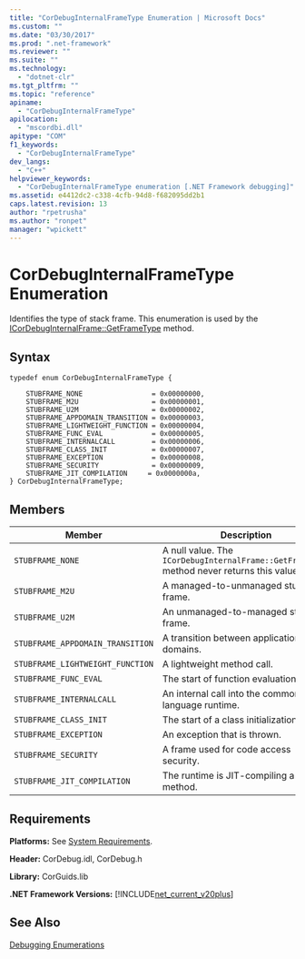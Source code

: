 ```yaml
---
title: "CorDebugInternalFrameType Enumeration | Microsoft Docs"
ms.custom: ""
ms.date: "03/30/2017"
ms.prod: ".net-framework"
ms.reviewer: ""
ms.suite: ""
ms.technology: 
  - "dotnet-clr"
ms.tgt_pltfrm: ""
ms.topic: "reference"
apiname: 
  - "CorDebugInternalFrameType"
apilocation: 
  - "mscordbi.dll"
apitype: "COM"
f1_keywords: 
  - "CorDebugInternalFrameType"
dev_langs: 
  - "C++"
helpviewer_keywords: 
  - "CorDebugInternalFrameType enumeration [.NET Framework debugging]"
ms.assetid: e4412dc2-c338-4cfb-94d8-f682095dd2b1
caps.latest.revision: 13
author: "rpetrusha"
ms.author: "ronpet"
manager: "wpickett"
---
```

# CorDebugInternalFrameType Enumeration
Identifies the type of stack frame. This enumeration is used by the [ICorDebugInternalFrame::GetFrameType](../../../../docs/framework/unmanaged-api/debugging/icordebuginternalframe-getframetype-method.md) method.  
  
## Syntax  
  
```  
typedef enum CorDebugInternalFrameType {  
  
    STUBFRAME_NONE                 = 0x00000000,  
    STUBFRAME_M2U                  = 0x00000001,  
    STUBFRAME_U2M                  = 0x00000002,  
    STUBFRAME_APPDOMAIN_TRANSITION = 0x00000003,  
    STUBFRAME_LIGHTWEIGHT_FUNCTION = 0x00000004,  
    STUBFRAME_FUNC_EVAL            = 0x00000005,  
    STUBFRAME_INTERNALCALL         = 0x00000006,  
    STUBFRAME_CLASS_INIT           = 0x00000007,  
    STUBFRAME_EXCEPTION            = 0x00000008,  
    STUBFRAME_SECURITY             = 0x00000009,  
    STUBFRAME_JIT_COMPILATION     = 0x0000000a,  
} CorDebugInternalFrameType;  
```  
  
## Members  
  
|Member|Description|  
|------------|-----------------|  
|`STUBFRAME_NONE`|A null value. The `ICorDebugInternalFrame::GetFrameType` method never returns this value.|  
|`STUBFRAME_M2U`|A managed-to-unmanaged stub frame.|  
|`STUBFRAME_U2M`|An unmanaged-to-managed stub frame.|  
|`STUBFRAME_APPDOMAIN_TRANSITION`|A transition between application domains.|  
|`STUBFRAME_LIGHTWEIGHT_FUNCTION`|A lightweight method call.|  
|`STUBFRAME_FUNC_EVAL`|The start of function evaluation.|  
|`STUBFRAME_INTERNALCALL`|An internal call into the common language runtime.|  
|`STUBFRAME_CLASS_INIT`|The start of a class initialization.|  
|`STUBFRAME_EXCEPTION`|An exception that is thrown.|  
|`STUBFRAME_SECURITY`|A frame used for code access security.|  
|`STUBFRAME_JIT_COMPILATION`|The runtime is JIT-compiling a method.|  
  
## Requirements  
 **Platforms:** See [System Requirements](../../../../docs/framework/get-started/system-requirements.md).  
  
 **Header:** CorDebug.idl, CorDebug.h  
  
 **Library:** CorGuids.lib  
  
 **.NET Framework Versions:** [!INCLUDE[net_current_v20plus](../../../../includes/net-current-v20plus-md.md)]  
  
## See Also  
 [Debugging Enumerations](../../../../docs/framework/unmanaged-api/debugging/debugging-enumerations.md)